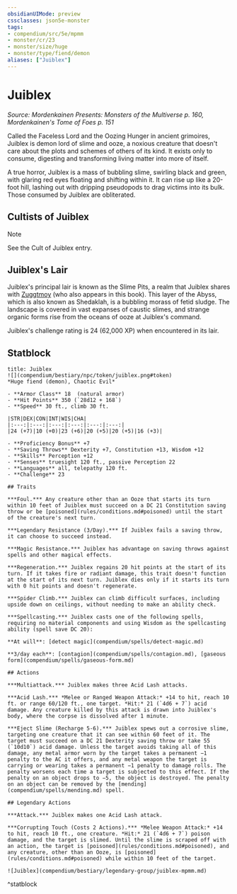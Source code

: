 ```yaml
---
obsidianUIMode: preview
cssclasses: json5e-monster
tags:
- compendium/src/5e/mpmm
- monster/cr/23
- monster/size/huge
- monster/type/fiend/demon
aliases: ["Juiblex"]
---
```

# Juiblex
*Source: Mordenkainen Presents: Monsters of the Multiverse p. 160, Mordenkainen's Tome of Foes p. 151*  

Called the Faceless Lord and the Oozing Hunger in ancient grimoires, Juiblex is demon lord of slime and ooze, a noxious creature that doesn't care about the plots and schemes of others of its kind. It exists only to consume, digesting and transforming living matter into more of itself.

A true horror, Juiblex is a mass of bubbling slime, swirling black and green, with glaring red eyes floating and shifting within it. It can rise up like a 20-foot hill, lashing out with dripping pseudopods to drag victims into its bulk. Those consumed by Juiblex are obliterated.

## Cultists of Juiblex

> [!note]
> See the Cult of Juiblex entry.

## Juiblex's Lair

Juiblex's principal lair is known as the Slime Pits, a realm that Juiblex shares with [Zuggtmoy](2.%20GM%20Tools/5eTools%20Compendium%20&%20Rules/z_compendium/bestiary/npc/b_zuggtmoy-mpmm.md) (who also appears in this book). This layer of the Abyss, which is also known as Shedaklah, is a bubbling morass of fetid sludge. The landscape is covered in vast expanses of caustic slimes, and strange organic forms rise from the oceans of ooze at Juiblex's command.

Juiblex's challenge rating is 24 (62,000 XP) when encountered in its lair.

## Statblock

```ad-statblock
title: Juiblex
![](compendium/bestiary/npc/token/juiblex.png#token)
*Huge fiend (demon), Chaotic Evil*

- **Armor Class** 18  (natural armor)
- **Hit Points** 350 (`28d12 + 168`)
- **Speed** 30 ft., climb 30 ft.

|STR|DEX|CON|INT|WIS|CHA|
|:---:|:---:|:---:|:---:|:---:|:---:|
|24 (+7)|10 (+0)|23 (+6)|20 (+5)|20 (+5)|16 (+3)|

- **Proficiency Bonus** +7
- **Saving Throws** Dexterity +7, Constitution +13, Wisdom +12
- **Skills** Perception +12
- **Senses** truesight 120 ft., passive Perception 22
- **Languages** all, telepathy 120 ft.
- **Challenge** 23

## Traits

***Foul.*** Any creature other than an Ooze that starts its turn within 10 feet of Juiblex must succeed on a DC 21 Constitution saving throw or be [poisoned](rules/conditions.md#poisoned) until the start of the creature's next turn.

***Legendary Resistance (3/Day).*** If Juiblex fails a saving throw, it can choose to succeed instead.

***Magic Resistance.*** Juiblex has advantage on saving throws against spells and other magical effects.

***Regeneration.*** Juiblex regains 20 hit points at the start of its turn. If it takes fire or radiant damage, this trait doesn't function at the start of its next turn. Juiblex dies only if it starts its turn with 0 hit points and doesn't regenerate.

***Spider Climb.*** Juiblex can climb difficult surfaces, including upside down on ceilings, without needing to make an ability check.

***Spellcasting.*** Juiblex casts one of the following spells, requiring no material components and using Wisdom as the spellcasting ability (spell save DC 20):

**At will**: [detect magic](compendium/spells/detect-magic.md)

**3/day each**: [contagion](compendium/spells/contagion.md), [gaseous form](compendium/spells/gaseous-form.md)

## Actions

***Multiattack.*** Juiblex makes three Acid Lash attacks.

***Acid Lash.*** *Melee or Ranged Weapon Attack:* +14 to hit, reach 10 ft. or range 60/120 ft., one target. *Hit:* 21 (`4d6 + 7`) acid damage. Any creature killed by this attack is drawn into Juiblex's body, where the corpse is dissolved after 1 minute.

***Eject Slime (Recharge 5-6).*** Juiblex spews out a corrosive slime, targeting one creature that it can see within 60 feet of it. The target must succeed on a DC 21 Dexterity saving throw or take 55 (`10d10`) acid damage. Unless the target avoids taking all of this damage, any metal armor worn by the target takes a permanent −1 penalty to the AC it offers, and any metal weapon the target is carrying or wearing takes a permanent −1 penalty to damage rolls. The penalty worsens each time a target is subjected to this effect. If the penalty on an object drops to −5, the object is destroyed. The penalty on an object can be removed by the [mending](compendium/spells/mending.md) spell.

## Legendary Actions

***Attack.*** Juiblex makes one Acid Lash attack.

***Corrupting Touch (Costs 2 Actions).*** *Melee Weapon Attack:* +14 to hit, reach 10 ft., one creature. *Hit:* 21 (`4d6 + 7`) poison damage, and the target is slimed. Until the slime is scraped off with an action, the target is [poisoned](rules/conditions.md#poisoned), and any creature, other than an Ooze, is [poisoned](rules/conditions.md#poisoned) while within 10 feet of the target.

![Juiblex](compendium/bestiary/legendary-group/juiblex-mpmm.md)
```
^statblock